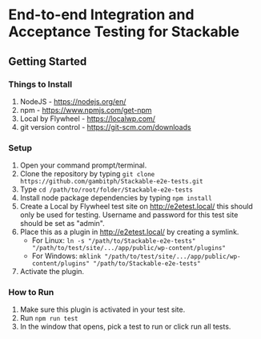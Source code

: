 # End-to-end Integration and Acceptance Testing for Stackable

## Getting Started
### Things to Install

1. NodeJS - https://nodejs.org/en/
2. npm - https://www.npmjs.com/get-npm
3. Local by Flywheel - https://localwp.com/
4. git version control - https://git-scm.com/downloads

### Setup

1. Open your command prompt/terminal.
2. Clone the repository by typing `git clone https://github.com/gambitph/Stackable-e2e-tests.git`
3. Type `cd /path/to/root/folder/Stackable-e2e-tests`
4. Install node package dependencies by typing `npm install`
5. Create a Local by Flywheel test site on http://e2etest.local/ this should only be used for testing. Username and password for this test site should be set as "admin".
6. Place this as a plugin in http://e2etest.local/ by creating a symlink.
    * For Linux: `ln -s "/path/to/Stackable-e2e-tests" "/path/to/test/site/.../app/public/wp-content/plugins"`
    * For Windows: `mklink "/path/to/test/site/.../app/public/wp-content/plugins" "/path/to/Stackable-e2e-tests"`
7. Activate the plugin.


### How to Run

1. Make sure this plugin is activated in your test site.
2. Run `npm run test`
3. In the window that opens, pick a test to run or click run all tests.
